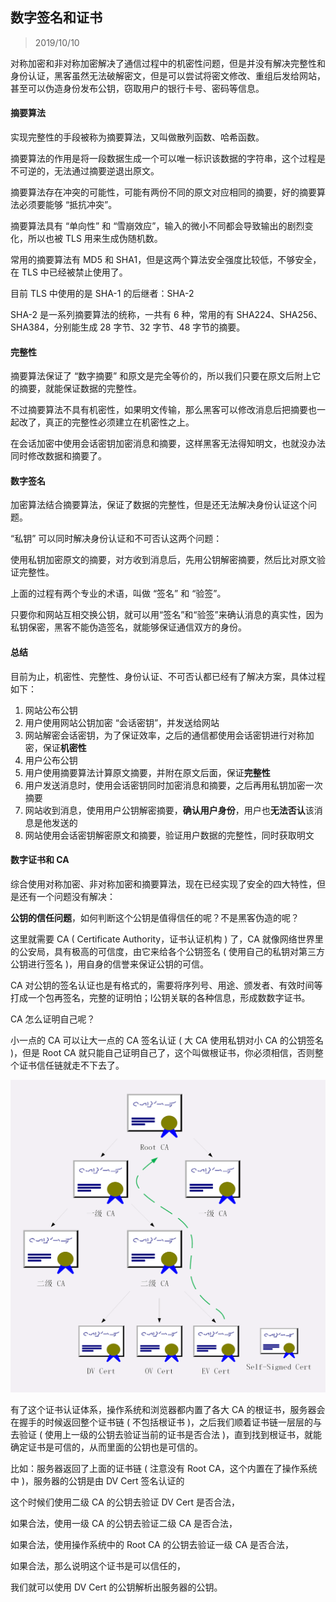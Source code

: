 ## 数字签名和证书

> 2019/10/10

对称加密和非对称加密解决了通信过程中的机密性问题，但是并没有解决完整性和身份认证，黑客虽然无法破解密文，但是可以尝试将密文修改、重组后发给网站，甚至可以伪造身份发布公钥，窃取用户的银行卡号、密码等信息。

#### 摘要算法

实现完整性的手段被称为摘要算法，又叫做散列函数、哈希函数。

摘要算法的作用是将一段数据生成一个可以唯一标识该数据的字符串，这个过程是不可逆的，无法通过摘要逆退出原文。

摘要算法存在冲突的可能性，可能有两份不同的原文对应相同的摘要，好的摘要算法必须要能够 “抵抗冲突”。

摘要算法具有 “单向性” 和 “雪崩效应”，输入的微小不同都会导致输出的剧烈变化，所以也被 TLS 用来生成伪随机数。

常用的摘要算法有 MD5 和 SHA1，但是这两个算法安全强度比较低，不够安全，在 TLS 中已经被禁止使用了。

目前 TLS 中使用的是 SHA-1 的后继者：SHA-2

SHA-2 是一系列摘要算法的统称，一共有 6 种，常用的有 SHA224、SHA256、SHA384，分别能生成 28 字节、32 字节、48 字节的摘要。

#### 完整性

摘要算法保证了 “数字摘要” 和原文是完全等价的，所以我们只要在原文后附上它的摘要，就能保证数据的完整性。

不过摘要算法不具有机密性，如果明文传输，那么黑客可以修改消息后把摘要也一起改了，真正的完整性必须建立在机密性之上。

在会话加密中使用会话密钥加密消息和摘要，这样黑客无法得知明文，也就没办法同时修改数据和摘要了。

#### 数字签名

加密算法结合摘要算法，保证了数据的完整性，但是还无法解决身份认证这个问题。

“私钥” 可以同时解决身份认证和不可否认这两个问题：

使用私钥加密原文的摘要，对方收到消息后，先用公钥解密摘要，然后比对原文验证完整性。

上面的过程有两个专业的术语，叫做 “签名” 和 “验签”。

只要你和网站互相交换公钥，就可以用“签名”和“验签”来确认消息的真实性，因为私钥保密，黑客不能伪造签名，就能够保证通信双方的身份。

#### 总结

目前为止，机密性、完整性、身份认证、不可否认都已经有了解决方案，具体过程如下：

1. 网站公布公钥
2. 用户使用网站公钥加密 “会话密钥”，并发送给网站
3. 网站解密会话密钥，为了保证效率，之后的通信都使用会话密钥进行对称加密，保证**机密性**
4. 用户公布公钥
5. 用户使用摘要算法计算原文摘要，并附在原文后面，保证**完整性**
6. 用户发送消息时，使用会话密钥同时加密消息和摘要，之后再用私钥加密一次摘要
7. 网站收到消息，使用用户公钥解密摘要，**确认用户身份**，用户也**无法否认**该消息是他发送的
8. 网站使用会话密钥解密原文和摘要，验证用户数据的完整性，同时获取明文

#### 数字证书和 CA

综合使用对称加密、非对称加密和摘要算法，现在已经实现了安全的四大特性，但是还有一个问题没有解决：

**公钥的信任问题**，如何判断这个公钥是值得信任的呢？不是黑客伪造的呢？

这里就需要 CA ( Certificate Authority，证书认证机构 ) 了，CA 就像网络世界里的公安局，具有极高的可信度，由它来给各个公钥签名 ( 使用自己的私钥对第三方公钥进行签名 )，用自身的信誉来保证公钥的可信。

CA 对公钥的签名认证也是有格式的，需要将序列号、用途、颁发者、有效时间等打成一个包再签名，完整的证明怕；l公钥关联的各种信息，形成数数字证书。

CA 怎么证明自己呢？

小一点的 CA 可以让大一点的 CA 签名认证 (  大 CA 使用私钥对小 CA 的公钥签名 )，但是 Root CA 就只能自己证明自己了，这个叫做根证书，你必须相信，否则整个证书信任链就走不下去了。

![](../resource/image/8f0813e9555ba1a40bd2170734aced9c.png)

有了这个证书认证体系，操作系统和浏览器都内置了各大 CA 的根证书，服务器会在握手的时候返回整个证书链 (  不包括根证书 )，之后我们顺着证书链一层层的与去验证 ( 使用上一级的公钥去验证当前的证书是否合法 )，直到找到根证书，就能确定证书是可信的，从而里面的公钥也是可信的。

比如：服务器返回了上面的证书链 ( 注意没有 Root CA，这个内置在了操作系统中 )，服务器的公钥是由 DV Cert 签名认证的

这个时候们使用二级 CA 的公钥去验证 DV Cert 是否合法，

如果合法，使用一级 CA 的公钥去验证二级 CA 是否合法，

如果合法，使用操作系统中的 Root CA 的公钥去验证一级 CA 是否合法，

如果合法，那么说明这个证书是可以信任的，

我们就可以使用 DV Cert 的公钥解析出服务器的公钥。

